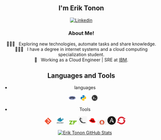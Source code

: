 
<div align="center">
<h2>I'm Erik Tonon</h2>

[![Linkedin](https://img.shields.io/badge/Erik%20-blue?style=flat-square&logo=Linkedin&logoColor=white)](https://www.linkedin.com/in/erik-tonon)



<h3>  About Me!</h3>

  🙋🏻‍♂️ &nbsp; Exploring new technologies, automate tasks and share knowledge.  
  🙋🏻‍♂️ &nbsp; I have a degree in internet systems and a cloud computing specialization student.  
  💼 &nbsp; Working as a Cloud Engineer | SRE at [IBM](https://ibm.com/).

## Languages and Tools

- languages
    <p float="left">
      <img width="22px" style="margin-right: 10px;" src="https://raw.githubusercontent.com/eriktonon/eriktonon/master/resources/images/php.png"/>
      <img width="22px" style="margin-right: 10px;" src="https://raw.githubusercontent.com/eriktonon/eriktonon/master/resources/images/python.png"/>
      <img width="22px" style="margin-right: 10px;" src="https://raw.githubusercontent.com/eriktonon/eriktonon/master/resources/images/shell.jpg"/>
    </p>
    
- Tools
    <p float="left">
      <img width="23px" style="margin-right: 10px;" src="https://raw.githubusercontent.com/eriktonon/eriktonon/master/resources/images/git.png"/>
      <img width="27px" style="margin-right: 10px;" src="https://raw.githubusercontent.com/eriktonon/eriktonon/master/resources/images/docker.png"/>
      <img width="27px" style="margin-inside: 10px;" src="https://raw.githubusercontent.com/eriktonon/eriktonon/master/resources/images/zend.png"/>
      <img width="27px" style="margin-inside: 10px;" src="https://raw.githubusercontent.com/eriktonon/eriktonon/master/resources/images/flask.png"/>
      <img width="27px" style="margin-inside: 10px;" src="https://raw.githubusercontent.com/eriktonon/eriktonon/master/resources/images/linux.png"/>
      <img width="27px" style="margin-inside: 10px;" src="https://raw.githubusercontent.com/eriktonon/eriktonon/master/resources/images/prometheus.png"/>
      <img width="27px" style="margin-inside: 10px;" src="https://raw.githubusercontent.com/eriktonon/eriktonon/master/resources/images/ansible.png"/>
      <img width="27px" style="margin-inside: 10px;" src="https://raw.githubusercontent.com/eriktonon/eriktonon/master/resources/images/openshift.png"/>
      
    </p>
    
    [![Erik Tonon GitHub Stats](https://github-readme-stats.vercel.app/api?username=eriktonon&show_icons=true)](https://github.com/eriktonon)

